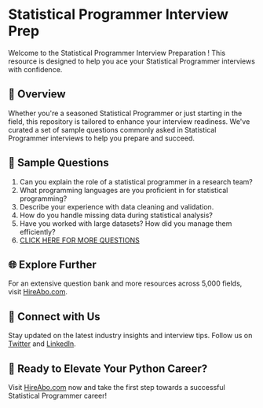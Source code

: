 # Statistical Programmer Interview Prep

Welcome to the Statistical Programmer Interview Preparation ! This resource is designed to help you ace your Statistical Programmer interviews with confidence.

## 🚀 Overview

Whether you're a seasoned Statistical Programmer or just starting in the field, this repository is tailored to enhance your interview readiness. We've curated a set of sample questions commonly asked in Statistical Programmer interviews to help you prepare and succeed.

## 📝 Sample Questions

1. Can you explain the role of a statistical programmer in a research team?
2. What programming languages are you proficient in for statistical programming?
3. Describe your experience with data cleaning and validation.
4. How do you handle missing data during statistical analysis?
5. Have you worked with large datasets? How did you manage them efficiently?
6. [CLICK HERE FOR MORE QUESTIONS](https://hireabo.com/job/19_0_23/Statistical%20Programmer)

## 🌐 Explore Further

For an extensive question bank and more resources across 5,000 fields, visit [HireAbo.com](https://www.hireabo.com).

## 📱 Connect with Us

Stay updated on the latest industry insights and interview tips. Follow us on [Twitter](https://twitter.com/hireabo) and [LinkedIn](https://www.linkedin.com/in/hire-abo-3609972a8/).

## 🚀 Ready to Elevate Your Python Career?

Visit [HireAbo.com](https://www.hireabo.com) now and take the first step towards a successful Statistical Programmer career!
